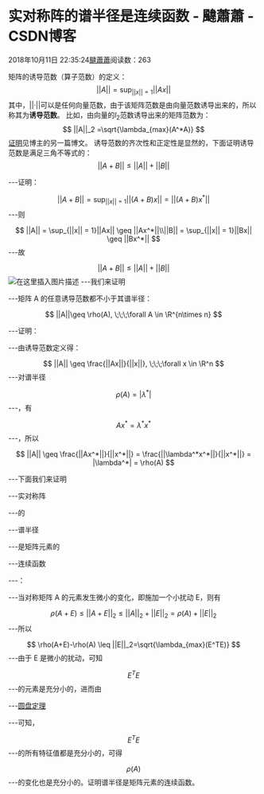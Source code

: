 
# 实对称阵的谱半径是连续函数 - 颹蕭蕭 - CSDN博客


2018年10月11日 22:35:24[颹蕭蕭](https://me.csdn.net/itnerd)阅读数：263


矩阵的诱导范数（算子范数）的定义：
$$
||A|| = \sup_{||x|| = 1}||Ax||
$$
其中，||·||可以是任何向量范数，由于该矩阵范数是由向量范数诱导出来的，所以称其为**诱导范数**。
比如，由向量的$l_2$范数诱导出来的矩阵范数为：
$$
||A||_2 =\sqrt{\lambda_{max}(A^*A)}
$$
[证明](https://blog.csdn.net/itnerd/article/details/82950383)见博主的另一篇博文。
诱导范数的齐次性和正定性是显然的，下面证明诱导范数是满足三角不等式的：
$$
||A+B|| \leq ||A||+||B||
$$

---证明：

$$
||A+B|| = \sup_{||x|| = 1}||(A+B)x|| = ||(A+B)x^*||
$$
---则

$$
||A|| = \sup_{||x|| = 1}||Ax|| \geq ||Ax^*||\\||B|| = \sup_{||x|| = 1}||Bx|| \geq ||Bx^*||
$$
---故

$$
||A+B|| \leq ||A||+||B||
$$
![在这里插入图片描述](https://img-blog.csdn.net/20181011220050109?watermark/2/text/aHR0cHM6Ly9ibG9nLmNzZG4ubmV0L2l0bmVyZA==/font/5a6L5L2T/fontsize/400/fill/I0JBQkFCMA==/dissolve/70)
---我们来证明

---矩阵 A 的任意诱导范数都不小于其谱半径：

$$
||A||\geq \rho(A), \;\;\;\forall A \in \R^{n\times n}
$$

---证明：

---由诱导范数定义得：

$$
||A|| \geq \frac{||Ax||}{||x||}, \;\;\;\forall x \in \R^n
$$
---对谱半径

$$
\rho(A) = |\lambda^*|
$$
---，有

$$
Ax^* = \lambda^*x^*
$$
---，所以

$$
||A|| \geq \frac{||Ax^*||}{||x^*||} = \frac{||\lambda^*x^*||}{||x^*||} = |\lambda^*| = \rho(A)
$$

---下面我们来证明

---实对称阵

---的

---谱半径

---是矩阵元素的

---连续函数

---：

---当对称矩阵 A 的元素发生微小的变化，即施加一个小扰动 E，则有

$$
\rho(A+E) \leq ||A+E||_2 \leq ||A||_2 + ||E||_2 = \rho(A) + ||E||_2
$$
---所以

$$
\rho(A+E)-\rho(A) \leq ||E||_2=\sqrt{\lambda_{max}(E^TE)}
$$
---由于 E 是微小的扰动，可知

$$
E^TE
$$
---的元素是充分小的，进而由

---[圆盘定理](https://blog.csdn.net/itnerd/article/details/83018706)

---可知，

$$
E^TE
$$
---的所有特征值都是充分小的，可得

$$
\rho(A)
$$
---的变化也是充分小的。证明谱半径是矩阵元素的连续函数。


